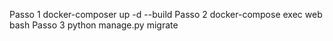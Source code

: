 Passo 1
docker-composer up -d --build
Passo 2 
docker-compose exec web bash
Passo 3
python manage.py migrate  

